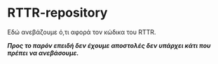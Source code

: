 # RTTR-repository
Εδώ ανεβάζουμε ό,τι αφορά τον κώδικα του RTTR.

__*Προς το παρόν επειδή δεν έχουμε αποστολές δεν υπάρχει κάτι που πρέπει να ανεβάσουμε.*__
